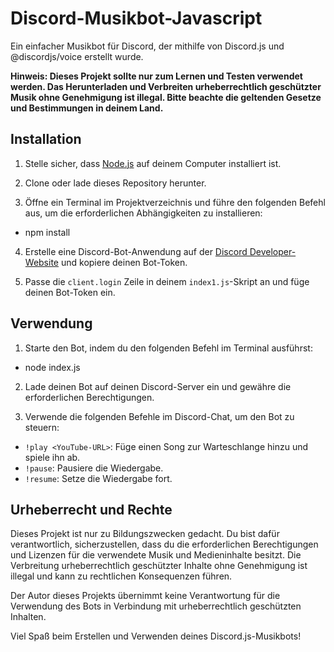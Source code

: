 # Discord-Musikbot-Javascript

Ein einfacher Musikbot für Discord, der mithilfe von Discord.js und @discordjs/voice erstellt wurde.

**Hinweis: Dieses Projekt sollte nur zum Lernen und Testen verwendet werden. Das Herunterladen und Verbreiten urheberrechtlich geschützter Musik ohne Genehmigung ist illegal. Bitte beachte die geltenden Gesetze und Bestimmungen in deinem Land.**

## Installation

1. Stelle sicher, dass [Node.js](https://nodejs.org/) auf deinem Computer installiert ist.

2. Clone oder lade dieses Repository herunter.

3. Öffne ein Terminal im Projektverzeichnis und führe den folgenden Befehl aus, um die erforderlichen Abhängigkeiten zu installieren:

- npm install

4. Erstelle eine Discord-Bot-Anwendung auf der [Discord Developer-Website](https://discord.com/developers/applications) und kopiere deinen Bot-Token.

5. Passe die `client.login` Zeile in deinem `index1.js`-Skript an und füge deinen Bot-Token ein.

## Verwendung

1. Starte den Bot, indem du den folgenden Befehl im Terminal ausführst:

- node index.js


2. Lade deinen Bot auf deinen Discord-Server ein und gewähre die erforderlichen Berechtigungen.

3. Verwende die folgenden Befehle im Discord-Chat, um den Bot zu steuern:

- `!play <YouTube-URL>`: Füge einen Song zur Warteschlange hinzu und spiele ihn ab.
- `!pause`: Pausiere die Wiedergabe.
- `!resume`: Setze die Wiedergabe fort.

## Urheberrecht und Rechte

Dieses Projekt ist nur zu Bildungszwecken gedacht. Du bist dafür verantwortlich, sicherzustellen, dass du die erforderlichen Berechtigungen und Lizenzen für die verwendete Musik und Medieninhalte besitzt. Die Verbreitung urheberrechtlich geschützter Inhalte ohne Genehmigung ist illegal und kann zu rechtlichen Konsequenzen führen.

Der Autor dieses Projekts übernimmt keine Verantwortung für die Verwendung des Bots in Verbindung mit urheberrechtlich geschützten Inhalten.


Viel Spaß beim Erstellen und Verwenden deines Discord.js-Musikbots!


